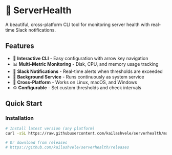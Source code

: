 # 🏥 ServerHealth

A beautiful, cross-platform CLI tool for monitoring server health with real-time Slack notifications.

## Features

- 🎨 **Interactive CLI** - Easy configuration with arrow key navigation
- 📊 **Multi-Metric Monitoring** - Disk, CPU, and memory usage tracking
- 🔔 **Slack Notifications** - Real-time alerts when thresholds are exceeded
- 🚀 **Background Service** - Runs continuously as system service
- 🔧 **Cross-Platform** - Works on Linux, macOS, and Windows
- ⚙️ **Configurable** - Set custom thresholds and check intervals

## Quick Start

### Installation

```bash
# Install latest version (any platform)
curl -sSL https://raw.githubusercontent.com/kailashvele/serverhealth/main/install.sh | bash

# Or download from releases
# https://github.com/kailashvele/serverhealth/releases
